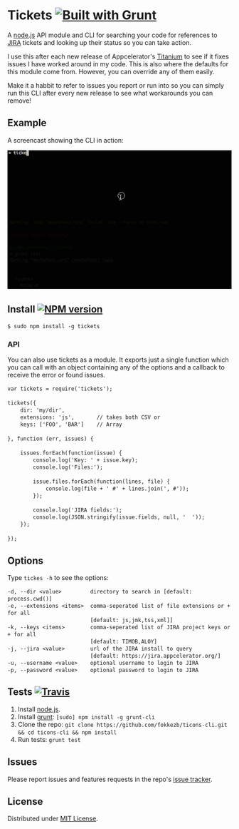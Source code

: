 # Tickets [![Built with Grunt](https://cdn.gruntjs.com/builtwith.png)](http://gruntjs.com/)

A [node.js](http://nodejs.org/) API module and CLI for searching your code for references to [JIRA](https://www.atlassian.com/software/jira) tickets and looking up their status so you can take action.

I use this after each new release of Appcelerator's [Titanium](http://www.appcelerator.com/titanium/) to see if it fixes issues I have worked around in my code. This is also where the defaults for this module come from. However, you can override any of them easily.

Make it a habbit to refer to issues you report or run into so you can simply run this CLI after every new release to see what workarounds you can remove!

## Example

A screencast showing the CLI in action:

![Screencast](screencast.gif)


## Install [![NPM version](https://badge.fury.io/js/tickets.svg)](http://badge.fury.io/js/tickets)

```
$ sudo npm install -g tickets
```

### API

You can also use tickets as a module. It exports just a single function which you can call with an object containing any of the options and a callback to receive the error or found issues.

```
var tickets = require('tickets');

tickets({
	dir: 'my/dir',
	extensions: 'js',		// takes both CSV or
	keys: ['FOO', 'BAR']	// Array

}, function (err, issues) {
	
	issues.forEach(function(issue) {
		console.log('Key: ' + issue.key);
		console.log('Files:');
		
		issue.files.forEach(function(lines, file) {
			console.log(file + ' #' + lines.join(', #'));
		});

		console.log('JIRA fields:');
		console.log(JSON.stringify(issue.fields, null, '  '));
	});
	
});
```

## Options

Type `tickes -h` to see the options:

```
-d, --dir <value>         directory to search in [default: process.cwd()]
-e, --extensions <items>  comma-seperated list of file extensions or + for all
                          [default: js,jmk,tss,xml]]
-k, --keys <items>        comma-seperated list of JIRA project keys or + for all
                          [default: TIMOB,ALOY]
-j, --jira <value>        url of the JIRA install to query
                          [default: https://jira.appcelerator.org/]
-u, --username <value>    optional username to login to JIRA
-p, --password <value>    optional password to login to JIRA
```

## Tests [![Travis](http://img.shields.io/travis/FokkeZB/TiCons-CLI.png)](https://travis-ci.org/FokkeZB/TiCons-CLI)

1. Install [node.js](http://nodejs.org/).
2. Install [grunt](http://gruntjs.com/): `[sudo] npm install -g grunt-cli`
3. Clone the repo: `git clone https://github.com/fokkezb/ticons-cli.git && cd ticons-cli && npm install`
4. Run tests: `grunt test`

## Issues

Please report issues and features requests in the repo's [issue tracker](https://github.com/fokkezb/ticons-cli/issues).

## License

Distributed under [MIT License](LICENSE).
